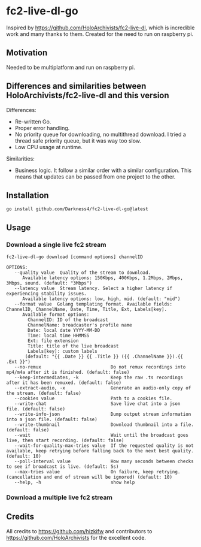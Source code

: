 # fc2-live-dl-go

Inspired by https://github.com/HoloArchivists/fc2-live-dl, which is incredible work and many thanks to them. Created for the need to run on raspberry pi.

## Motivation

Needed to be multiplatform and run on raspberry pi.

## Differences and similarities between HoloArchivists/fc2-live-dl and this version

Differences:

- Re-written Go.
- Proper error handling.
- No priority queue for downloading, no multithread download. I tried a thread safe priority queue, but it was way too slow.
- Low CPU usage at runtime.

Similarities:

- Business logic. It follow a similar order with a similar configuration. This means that updates can be passed from one project to the other.

## Installation

```shell
go install github.com/Darkness4/fc2-live-dl-go@latest
```

## Usage

### Download a single live fc2 stream

```shell
fc2-live-dl-go download [command options] channelID
```

```shell
OPTIONS:
   --quality value  Quality of the stream to download.
      Available latency options: 150Kbps, 400Kbps, 1.2Mbps, 2Mbps, 3Mbps, sound. (default: "3Mbps")
   --latency value  Stream latency. Select a higher latency if experiencing stability issues.
      Available latency options: low, high, mid. (default: "mid")
   --format value  Golang templating format. Available fields: ChannelID, ChannelName, Date, Time, Title, Ext, Labels[key].
      Available format options:
        ChannelID: ID of the broadcast
        ChannelName: broadcaster's profile name
        Date: local date YYYY-MM-DD
        Time: local time HHMMSS
        Ext: file extension
        Title: title of the live broadcast
        Labels[key]: custom labels
       (default: "{{ .Date }} {{ .Title }} ({{ .ChannelName }}).{{ .Ext }}")
   --no-remux                          Do not remux recordings into mp4/m4a after it is finished. (default: false)
   --keep-intermediates, -k            Keep the raw .ts recordings after it has been remuxed. (default: false)
   --extract-audio, -x                 Generate an audio-only copy of the stream. (default: false)
   --cookies value                     Path to a cookies file.
   --write-chat                        Save live chat into a json file. (default: false)
   --write-info-json                   Dump output stream information into a json file. (default: false)
   --write-thumbnail                   Download thumbnail into a file. (default: false)
   --wait                              Wait until the broadcast goes live, then start recording. (default: false)
   --wait-for-quality-max-tries value  If the requested quality is not available, keep retrying before falling back to the next best quality. (default: 10)
   --poll-interval value               How many seconds between checks to see if broadcast is live. (default: 5s)
   --max-tries value                   On failure, keep retrying. (cancellation and end of stream will be ignored) (default: 10)
   --help, -h                          show help
```

### Download a multiple live fc2 stream

## Credits

All credits to https://github.com/hizkifw and contributors to https://github.com/HoloArchivists for the excellent code.
